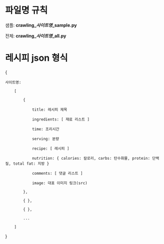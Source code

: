 # 파일명 규칙

샘플: **crawling\__사이트명_\_sample.py**

전체: **crawling\__사이트명_\_all.py**



# 레시피 json 형식

{

	사이트명:
	
		[
		
			{
			
				title: 레시피 제목
				
				ingredients: [ 재료 리스트 ]
				
				time: 조리시간
				
				serving: 분량
				
				recipe: [ 레시피 ]
				
				nutrition: { calories: 칼로리, carbs: 탄수화물, protein: 단백질, total fat: 지방 }
				
				comments: [ 댓글 리스트 ]
				
				image: 대표 이미지 링크(src)
				
			},
			
			{ },
			
			{ },
			
			...
			
		]

}
